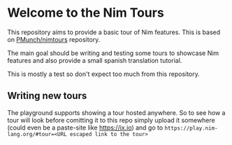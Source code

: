 # Welcome to the Nim Tours

This repository aims to provide a basic tour of Nim features. This is based on [PMunch/nimtours](https://github.com/PMunch/nimtours) repository.

The main goal should be writing and testing some tours to showcase Nim features and also provide a small spanish translation tutorial.

This is mostly a test so don't expect too much from this repository.

## Writing new tours

The playground supports showing a tour hosted anywhere. So to see how a tour will look before comitting it to this repo simply upload it somewhere (could even be a paste-site like https://ix.io) and go to `https://play.nim-lang.org/#tour=<URL escaped link to the tour>`
